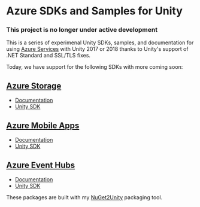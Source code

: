 # Azure SDKs and Samples for Unity

### This project is no longer under active development

This is a series of experimenal Unity SDKs, samples, and documentation for using [Azure Services](https://aka.ms/azfreegamedev) with Unity 2017 or 2018 thanks to Unity's support of .NET Standard and SSL/TLS fixes.

Today, we have support for the following SDKs with more coming soon:

## [Azure Storage](https://aka.ms/azstoragedocsgamedev)

* [Documentation](https://aka.ms/azstoragegamedev)
* [Unity SDK](_UnityPackages/WindowsAzure.Storage-9.3.2.unitypackage?raw=1)

## [Azure Mobile Apps](https://aka.ms/azmobileappsdocsgamedev)

* [Documentation](https://aka.ms/azmobileappsgamedev)
* [Unity SDK](_UnityPackages/Microsoft.Azure.Mobile.Client-4.0.2.unitypackage?raw=1)

## [Azure Event Hubs](https://aka.ms/azeventhubsdocsgamedev)

* [Documentation](https://aka.ms/azeventhubsgamedev)
* [Unity SDK](_UnityPackages/Microsoft.Azure.EventHubs-2.2.1.unitypackage?raw=1)

These packages are built with my [NuGet2Unity](https://github.com/BrianPeek/NuGet2Unity) packaging tool.
